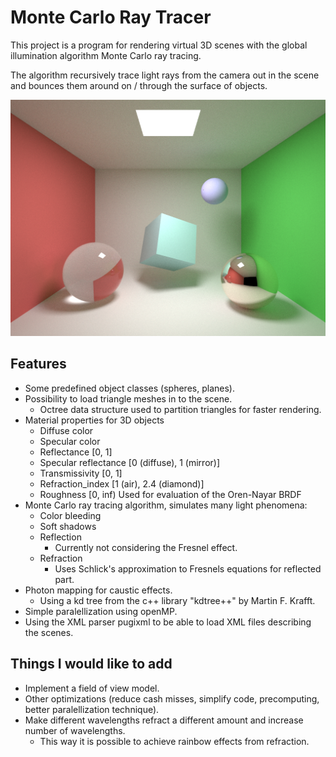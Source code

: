 # Monte Carlo Ray Tracer

This project is a program for rendering virtual 3D scenes with the global illumination algorithm Monte Carlo ray tracing.

The algorithm recursively trace light rays from the camera out in the scene and bounces them around on / through the surface of objects.

![](data/rendered_images/rendered_image.png "Rendered image")

## Features

* Some predefined object classes (spheres, planes).
* Possibility to load triangle meshes in to the scene.
	* Octree data structure used to partition triangles for faster rendering.
* Material properties for 3D objects
	* Diffuse color
	* Specular color
	* Reflectance [0, 1]
	* Specular reflectance [0 (diffuse), 1 (mirror)]
	* Transmissivity [0, 1]
	* Refraction_index [1 (air), 2.4 (diamond)]
	* Roughness [0, inf) Used for evaluation of the Oren-Nayar BRDF
* Monte Carlo ray tracing algorithm, simulates many light phenomena:
	* Color bleeding
	* Soft shadows
	* Reflection
		* Currently not considering the Fresnel effect.
	* Refraction
		* Uses Schlick's approximation to Fresnels equations for reflected part.
* Photon mapping for caustic effects.
	* Using a kd tree from the c++ library "kdtree++" by Martin F. Krafft.
* Simple paralellization using openMP.
* Using the XML parser pugixml to be able to load XML files describing the scenes.

## Things I would like to add

* Implement a field of view model.
* Other optimizations (reduce cash misses, simplify code, precomputing, better paralellization technique).
* Make different wavelengths refract a different amount and increase number of wavelengths.
	* This way it is possible to achieve rainbow effects from refraction.